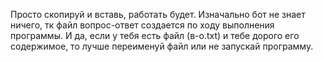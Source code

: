 Просто скопируй и вставь, работать будет.
Изначально бот не знает ничего, тк файл вопрос-ответ создается по ходу выполнения программы.
И да, если у тебя есть файл (в-о.txt) и тебе дорого его содержимое, то лучше переименуй файл или не запускай программу. 
